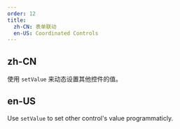 ```yaml
---
order: 12
title:
  zh-CN: 表单联动
  en-US: Coordinated Controls
---
```


## zh-CN

使用 `setValue` 来动态设置其他控件的值。

## en-US

Use `setValue` to set other control's value programmaticly.

